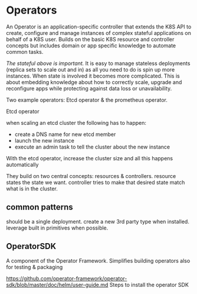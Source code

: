 # Operators

An Operator is an application-specific controller that extends the K8S API to create, configure and manage instances of complex stateful applications on behalf of a K8S user.
Builds on the basic K8S resource and controller concepts but includes domain or app specific knowledge to automate common tasks.

*The stateful above is important.*
It is easy to manage stateless deployments (replica sets to scale out and in) as all you need to do is spin up more instances.
When state is involved it becomes more complicated.
This is about embedding knowledge about how to correctly scale, upgrade and reconfigure apps while protecting against data loss or unavailability.

Two example operators: Etcd operator & the prometheus operator.

Etcd operator

when scaling an etcd cluster the following has to happen:

* create a DNS name for new etcd member
* launch the new instance
* execute an admin task to tell the cluster about the new instance

With the etcd operator, increase the cluster size and all this happens automatically

They build on two central concepts: resources & controllers.
resource states the state we want.
controller tries to make that desired state match what is in the cluster.

## common patterns

should be a single deployment.
create a new 3rd party type when installed.
leverage built in primitives when possible.

## OperatorSDK

A component of the Operator Framework.
Simplifies building operators
also for testing & packaging

https://github.com/operator-framework/operator-sdk/blob/master/doc/helm/user-guide.md
Steps to install the operator SDK
